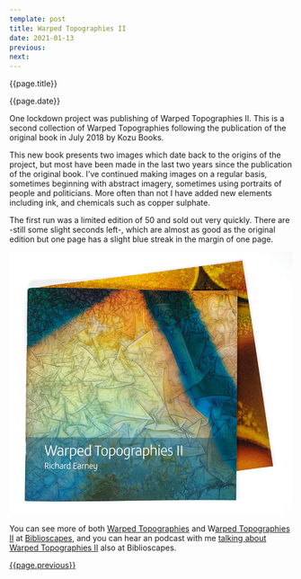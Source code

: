 ```yaml
---
template: post
title: Warped Topographies II
date: 2021-01-13
previous:
next:
---
```


{{page.title}}

{{page.date}}

One lockdown project was publishing of Warped Topographies II. This is a second collection of Warped Topographies following the publication of the original book in July 2018 by Kozu Books.

This new book presents two images which date back to the origins of the project, but most have been made in the last two years since the publication of the original book. I’ve continued making images on a regular basis, sometimes beginning with abstract imagery, sometimes using portraits of people and politicians. More often than not I have added new elements including ink, and chemicals such as copper sulphate.

The first run was a limited edition of 50 and sold out very quickly. There are -still some slight seconds left-, which are almost as good as the original edition but one page has a slight blue streak in the margin of one page.

![Warped Topographies II](../books/warped-topographies-ii-02.jpg "Warped Topographies II")

You can see more of both [Warped Topographies](https://biblioscapes.com/library/warped-topographies) and W[arped Topographies II](https://biblioscapes.com/library/warped-topographies-ii) at [Biblioscapes](https://biblioscapes.com/), and you can hear an podcast with me [talking about Warped Topographies II](https://biblioscapes.com/in-discussion/richard-earney) also at Biblioscapes.

[{{page.previous}}](2021-01-13-lip-chronicles-life-in-lockdown)